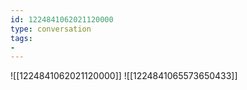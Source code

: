 ```yaml
---
id: 1224841062021120000
type: conversation
tags:
- 
---
```

![[1224841062021120000]]
![[1224841065573650433]]

